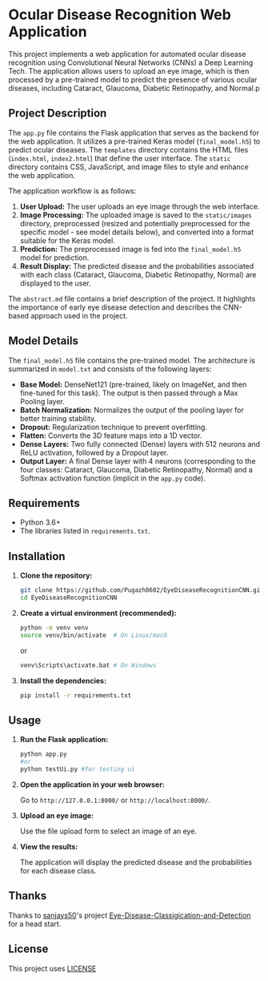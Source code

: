 # Ocular Disease Recognition Web Application

This project implements a web application for automated ocular disease recognition using Convolutional Neural Networks (CNNs) a Deep Learning Tech. The application allows users to upload an eye image, which is then processed by a pre-trained model to predict the presence of various ocular diseases, including Cataract, Glaucoma, Diabetic Retinopathy, and Normal.p

## Project Description

The `app.py` file contains the Flask application that serves as the backend for the web application.  It utilizes a pre-trained Keras model (`final_model.h5`) to predict ocular diseases. The `templates` directory contains the HTML files (`index.html`, `index2.html`) that define the user interface.  The `static` directory contains CSS, JavaScript, and image files to style and enhance the web application.

The application workflow is as follows:

1.  **User Upload:** The user uploads an eye image through the web interface.
2.  **Image Processing:** The uploaded image is saved to the `static/images` directory, preprocessed (resized and potentially preprocessed for the specific model - see model details below), and converted into a format suitable for the Keras model.
3.  **Prediction:** The preprocessed image is fed into the `final_model.h5` model for prediction.
4.  **Result Display:** The predicted disease and the probabilities associated with each class (Cataract, Glaucoma, Diabetic Retinopathy, Normal) are displayed to the user.

The `abstract.md` file contains a brief description of the project.  It highlights the importance of early eye disease detection and describes the CNN-based approach used in the project.

## Model Details

The `final_model.h5` file contains the pre-trained model. The architecture is summarized in `model.txt` and consists of the following layers:

*   **Base Model:** DenseNet121 (pre-trained, likely on ImageNet, and then fine-tuned for this task).  The output is then passed through a Max Pooling layer.
*   **Batch Normalization:**  Normalizes the output of the pooling layer for better training stability.
*   **Dropout:**  Regularization technique to prevent overfitting.
*   **Flatten:**  Converts the 3D feature maps into a 1D vector.
*   **Dense Layers:** Two fully connected (Dense) layers with 512 neurons and ReLU activation, followed by a Dropout layer.
*   **Output Layer:**  A final Dense layer with 4 neurons (corresponding to the four classes: Cataract, Glaucoma, Diabetic Retinopathy, Normal) and a Softmax activation function (implicit in the `app.py` code).

## Requirements

*   Python 3.6+
*   The libraries listed in `requirements.txt`.

## Installation

1.  **Clone the repository:**

    ```bash
    git clone https://github.com/Pugazh0602/EyeDiseaseRecognitionCNN.git
    cd EyeDiseaseRecognitionCNN
    ```

2.  **Create a virtual environment (recommended):**

    ```bash
    python -m venv venv
    source venv/bin/activate  # On Linux/macO
    ```
    or
    ```bash
    venv\Scripts\activate.bat # On Windows
    ```

3.  **Install the dependencies:**

    ```bash
    pip install -r requirements.txt
    ```

## Usage

1.  **Run the Flask application:**

    ```bash
    python app.py
    #or
    python testUi.py #for testing ui
    ```

2.  **Open the application in your web browser:**

    Go to `http://127.0.0.1:8000/` or `http://localhost:8000/`.

3.  **Upload an eye image:**

    Use the file upload form to select an image of an eye.

4.  **View the results:**

    The application will display the predicted disease and the probabilities for each disease class.

## Thanks
Thanks to [sanjays50](https://github.com/sanjays50)'s project [Eye-Disease-Classigication-and-Detection](https://github.com/sanjays50/Eye-Disease-Classigication-and-Detection) for a head start.

## License
This project uses [LICENSE](LICENSE)
